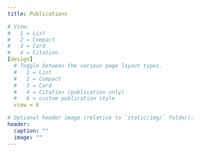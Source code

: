 ```yaml
---
title: Publications

# View.
#   1 = List
#   2 = Compact
#   3 = Card
#   4 = Citation
[design]
  # Toggle between the various page layout types.
  #   1 = List
  #   2 = Compact
  #   3 = Card
  #   4 = Citation (publication only)
  #   6 = custom publication style
  view = 6

# Optional header image (relative to `static/img/` folder).
header:
  caption: ""
  image: ""
---
```

